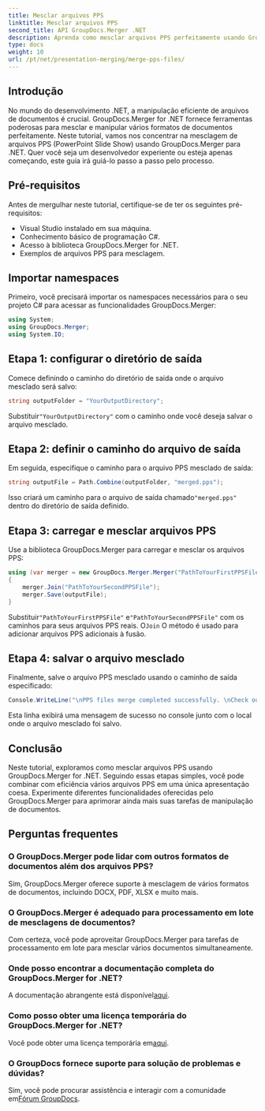 ```yaml
---
title: Mesclar arquivos PPS
linktitle: Mesclar arquivos PPS
second_title: API GroupDocs.Merger .NET
description: Aprenda como mesclar arquivos PPS perfeitamente usando GroupDocs.Merger for .NET. Guia passo a passo com exemplos de código. Aprimore suas habilidades de manipulação de documentos.
type: docs
weight: 10
url: /pt/net/presentation-merging/merge-pps-files/
---
```

## Introdução
No mundo do desenvolvimento .NET, a manipulação eficiente de arquivos de documentos é crucial. GroupDocs.Merger for .NET fornece ferramentas poderosas para mesclar e manipular vários formatos de documentos perfeitamente. Neste tutorial, vamos nos concentrar na mesclagem de arquivos PPS (PowerPoint Slide Show) usando GroupDocs.Merger para .NET. Quer você seja um desenvolvedor experiente ou esteja apenas começando, este guia irá guiá-lo passo a passo pelo processo.
## Pré-requisitos
Antes de mergulhar neste tutorial, certifique-se de ter os seguintes pré-requisitos:
- Visual Studio instalado em sua máquina.
- Conhecimento básico de programação C#.
- Acesso à biblioteca GroupDocs.Merger for .NET.
- Exemplos de arquivos PPS para mesclagem.

## Importar namespaces
Primeiro, você precisará importar os namespaces necessários para o seu projeto C# para acessar as funcionalidades GroupDocs.Merger:
```csharp
using System; 
using GroupDocs.Merger;
using System.IO;
```
## Etapa 1: configurar o diretório de saída
Comece definindo o caminho do diretório de saída onde o arquivo mesclado será salvo:
```csharp
string outputFolder = "YourOutputDirectory";
```
 Substituir`"YourOutputDirectory"` com o caminho onde você deseja salvar o arquivo mesclado.
## Etapa 2: definir o caminho do arquivo de saída
Em seguida, especifique o caminho para o arquivo PPS mesclado de saída:
```csharp
string outputFile = Path.Combine(outputFolder, "merged.pps");
```
 Isso criará um caminho para o arquivo de saída chamado`"merged.pps"` dentro do diretório de saída definido.
## Etapa 3: carregar e mesclar arquivos PPS
Use a biblioteca GroupDocs.Merger para carregar e mesclar os arquivos PPS:
```csharp
using (var merger = new GroupDocs.Merger.Merger("PathToYourFirstPPSFile"))
{
    merger.Join("PathToYourSecondPPSFile");
    merger.Save(outputFile);
}
```
 Substituir`"PathToYourFirstPPSFile"` e`"PathToYourSecondPPSFile"` com os caminhos para seus arquivos PPS reais. O`Join` O método é usado para adicionar arquivos PPS adicionais à fusão.
## Etapa 4: salvar o arquivo mesclado
Finalmente, salve o arquivo PPS mesclado usando o caminho de saída especificado:
```csharp
Console.WriteLine("\nPPS files merge completed successfully. \nCheck output in {0}", outputFolder);
```
Esta linha exibirá uma mensagem de sucesso no console junto com o local onde o arquivo mesclado foi salvo.

## Conclusão
Neste tutorial, exploramos como mesclar arquivos PPS usando GroupDocs.Merger for .NET. Seguindo essas etapas simples, você pode combinar com eficiência vários arquivos PPS em uma única apresentação coesa. Experimente diferentes funcionalidades oferecidas pelo GroupDocs.Merger para aprimorar ainda mais suas tarefas de manipulação de documentos.

## Perguntas frequentes
### O GroupDocs.Merger pode lidar com outros formatos de documentos além dos arquivos PPS?
Sim, GroupDocs.Merger oferece suporte à mesclagem de vários formatos de documentos, incluindo DOCX, PDF, XLSX e muito mais.
### O GroupDocs.Merger é adequado para processamento em lote de mesclagens de documentos?
Com certeza, você pode aproveitar GroupDocs.Merger para tarefas de processamento em lote para mesclar vários documentos simultaneamente.
### Onde posso encontrar a documentação completa do GroupDocs.Merger for .NET?
 A documentação abrangente está disponível[aqui](https://reference.groupdocs.com/merger/net/).
### Como posso obter uma licença temporária do GroupDocs.Merger for .NET?
 Você pode obter uma licença temporária em[aqui](https://purchase.groupdocs.com/temporary-license/).
### O GroupDocs fornece suporte para solução de problemas e dúvidas?
Sim, você pode procurar assistência e interagir com a comunidade em[Fórum GroupDocs](https://forum.groupdocs.com/c/merger/32).